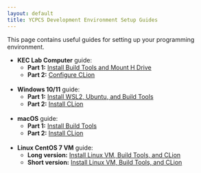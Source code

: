 ```yaml
---
layout: default
title: YCPCS Development Environment Setup Guides
---
```


This page contains useful guides for setting up your programming environment.


- **KEC Lab Computer** guide:
    - **Part 1:** [Install Build Tools and Mount H Drive](./prog_envs/kecComputer/kecComputer_tools_installation.html)
    - **Part 2:** [Configure CLion](./prog_envs/kecComputer/kecComputer_ide_config.html)
<br><br>
- **Windows 10/11** guide:
    - **Part 1:** [Install WSL2, Ubuntu, and Build Tools](./prog_envs/win10/win10_wsl2_installation.html)
    - **Part 2:** [Install CLion](./prog_envs/win10/win10_ide_installation.html)
<br><br>
- **macOS** guide:
    - **Part 1:** [Install Build Tools](./prog_envs/macOS/macOS_build_tools_installation.html)
    - **Part 2:** [Install CLion](./prog_envs/macOS/macOS_ide_installation.html)
<br><br>
- **Linux CentOS 7 VM** guide:
    -  **Long version:** [Install Linux VM, Build Tools, and CLion](./prog_envs/centOS7/centOS7_install.html)
    -  **Short version:** [Install Linux VM, Build Tools, and CLion](./prog_envs/centOS7/centOS7_install_short.html)
